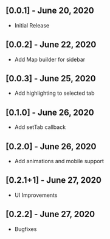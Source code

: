 ## [0.0.1] - June 20, 2020

- Initial Release

## [0.0.2] - June 22, 2020

- Add Map builder for sidebar

## [0.0.3] - June 25, 2020

- Add highlighting to selected tab

## [0.1.0] - June 26, 2020

- Add setTab callback

## [0.2.0] - June 26, 2020

- Add animations and mobile support

## [0.2.1+1] - June 27, 2020

- UI Improvements

## [0.2.2] - June 27, 2020

- Bugfixes
